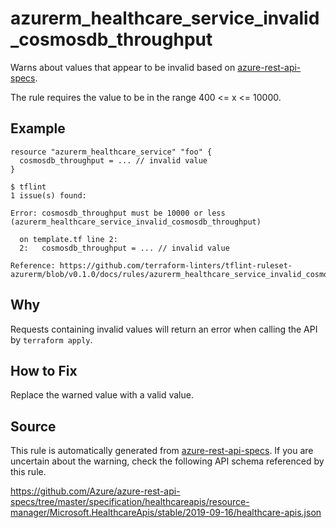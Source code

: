 <!--- This file generated by `tools/apispec-rule-gen/main.go`. DO NOT EDIT --->

# azurerm_healthcare_service_invalid_cosmosdb_throughput

Warns about values that appear to be invalid based on [azure-rest-api-specs](https://github.com/Azure/azure-rest-api-specs).

The rule requires the value to be in the range 400 <= x <= 10000.

## Example

```hcl
resource "azurerm_healthcare_service" "foo" {
  cosmosdb_throughput = ... // invalid value
}
```

```
$ tflint
1 issue(s) found:

Error: cosmosdb_throughput must be 10000 or less (azurerm_healthcare_service_invalid_cosmosdb_throughput)

  on template.tf line 2:
  2:   cosmosdb_throughput = ... // invalid value

Reference: https://github.com/terraform-linters/tflint-ruleset-azurerm/blob/v0.1.0/docs/rules/azurerm_healthcare_service_invalid_cosmosdb_throughput.md

```

## Why

Requests containing invalid values will return an error when calling the API by `terraform apply`.

## How to Fix

Replace the warned value with a valid value.

## Source

This rule is automatically generated from [azure-rest-api-specs](https://github.com/Azure/azure-rest-api-specs). If you are uncertain about the warning, check the following API schema referenced by this rule.

https://github.com/Azure/azure-rest-api-specs/tree/master/specification/healthcareapis/resource-manager/Microsoft.HealthcareApis/stable/2019-09-16/healthcare-apis.json
